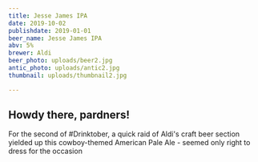```yaml
---
title: Jesse James IPA
date: 2019-10-02
publishdate: 2019-01-01
beer_name: Jesse James IPA
abv: 5%
brewer: Aldi
beer_photo: uploads/beer2.jpg
antic_photo: uploads/antic2.jpg
thumbnail: uploads/thumbnail2.jpg

---
```

## Howdy there, pardners!

For the second of #Drinktober, a quick raid of Aldi's craft beer section yielded up this cowboy-themed American Pale Ale - seemed only right to dress for the occasion